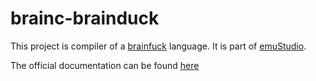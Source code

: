 # brainc-brainduck

This project is compiler of a [brainfuck](http://en.wikipedia.org/wiki/Brainfuck) language.
It is part of [emuStudio](https://www.emustudio.net/).

The official documentation can be
found [here](https://www.emustudio.net/docuser/brainduck/index/#compiler-code-brainc-brainduck-code)
